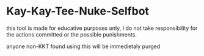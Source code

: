 # Kay-Kay-Tee-Nuke-Selfbot

this tool is made for educative purposes only, I do not take responsibility for the actions committed or the possible punishments.

anyone non-KKT found using this will be immedietaly purged 
